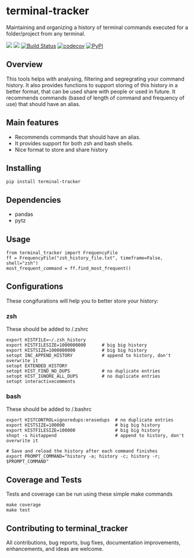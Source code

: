 # terminal-tracker

Maintaining and organizing a history of terminal commands executed for a folder/project from any terminal.

![](https://img.shields.io/github/license/MiloniAtal/terminal-tracker)
![](https://img.shields.io/github/issues/MiloniAtal/terminal-tracker)
[![Build Status](https://github.com/MiloniAtal/terminal-tracker/workflows/Build%20Status/badge.svg?branch=main)](https://github.com/MiloniAtal/terminal-tracker/actions?query=workflow%3A%22Build+Status%22)
[![codecov](https://codecov.io/gh/MiloniAtal/terminal-tracker/branch/main/graph/badge.svg)](https://codecov.io/gh/MiloniAtal/terminal-tracker)
[![PyPI](https://img.shields.io/pypi/v/terminal-tracker)](https://pypi.org/project/terminal-tracker/)

## Overview

This tools helps with analysing, filtering and segregrating your command history. It also provides functions to support storing of this history in a better format, that can be used share with people or used in future. It recommends commands (based of length of command and frequency of use) that should have an alias. 

## Main features
- Recommends commands that should have an alias. 
- It provides support for both zsh and bash shells. 
- Nice format to store and share history

## Installing

```
pip install terminal-tracker
```

## Dependencies

- pandas
- pytz

## Usage

```
from terminal_tracker import FrequencyFile
ff = FrequencyFile("zsh_history_file.txt", timeframe=False, shell="zsh")
most_frequent_command = ff.find_most_frequent()

```

## Configurations

These congifurations will help you to better store your history:

### zsh 

These should be added to /.zshrc

```
export HISTFILE=~/.zsh_history
export HISTFILESIZE=1000000000      # big big history
export HISTSIZE=1000000000          # big big history
setopt INC_APPEND_HISTORY           # append to history, don't overwrite it
setopt EXTENDED_HISTORY
setopt HIST_FIND_NO_DUPS            # no duplicate entries
setopt HIST_IGNORE_ALL_DUPS         # no duplicate entries
setopt interactivecomments
```

### bash

These should be added to /.bashrc

```
export HISTCONTROL=ignoredups:erasedups  # no duplicate entries
export HISTSIZE=100000                   # big big history
export HISTFILESIZE=100000               # big big history
shopt -s histappend                      # append to history, don't overwrite it

# Save and reload the history after each command finishes
export PROMPT_COMMAND="history -a; history -c; history -r; $PROMPT_COMMAND"
```

## Coverage and Tests

Tests and coverage can be run using these simple make commands
```
make coverage
make test
``` 

## Contributing to terminal_tracker

All contributions, bug reports, bug fixes, documentation improvements, enhancements, and ideas are welcome.
